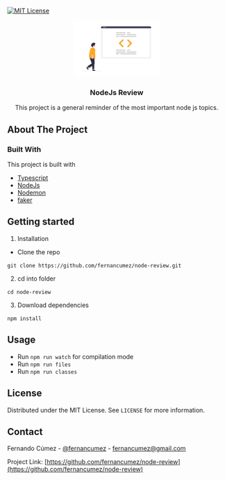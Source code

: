 <!-- PROJECT SHIELDS -->

[![MIT License][license-shield]][license-url]

<!-- PROJECT LOGO -->

<p align="center">
  <span>
    <img src="docs/logo.png" alt="Logo" width="200">
  </span>
  <h3 align="center">NodeJs Review</h3>
  <p align="center">
   This project is a general reminder of the most important node js topics.
  </p>
</p>

<!-- ABOUT THE PROJECT -->

## About The Project

### Built With

This project is built with

- [Typescript](https://www.typescriptlang.org/)
- [NodeJs](https://nodejs.org/)
- [Nodemon](https://nodemon.io)
- [faker](https://github.com/marak/Faker.js/)

<!-- GETTING STARTED -->

## Getting started

1. Installation

- Clone the repo

```
git clone https://github.com/fernancumez/node-review.git
```

2. cd into folder

```
cd node-review
```

3. Download dependencies

```
npm install
```

<!-- USAGE -->

## Usage

- Run `npm run watch` for compilation mode
- Run `npm run files`
- Run `npm run classes`

<!--LICENSE-->

## License

Distributed under the MIT License. See `LICENSE` for more information.

<!-- CONTACT -->

## Contact

Fernando Cúmez - [@fernancumez](https://twitter.com/fernancumez) - fernancumez@gmail.com

Project Link: [https://github.com/fernancumez/node-review](https://github.com/fernancumez/node-review)

<!-- MARKDOWN LINKS & IMAGES -->
<!-- https://www.markdownguide.org/basic-syntax/#reference-style-links -->

[license-shield]: https://img.shields.io/github/license/othneildrew/Best-README-Template.svg?style=flat-square
[license-url]: https://github.com/fernancumez/content-post-api/blob/main/LICENSE
